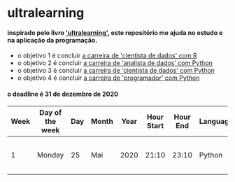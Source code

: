 # ultralearning

#### inspirado pelo livro ['ultralearning'](https://www.amazon.com.br/Ultralearning-Master-Outsmart-Competition-Accelerate/dp/006285268X), este repositório me ajuda no estudo e na aplicação da programação.     

- o objetivo 1 é concluir [a carreira de 'cientista de dados' com R](https://learn.datacamp.com/career-tracks/data-scientist-with-r)      
- o objetivo 2 é concluir [a carreira de 'analista de dados' com Python](https://learn.datacamp.com/career-tracks/data-analyst-with-python)       
- o objetivo 3 é concluir [a carreira de 'cientista de dados' com Python](https://learn.datacamp.com/career-tracks/data-scientist-with-python)        
- o objetivo 4 é concluir [a carreira de 'programador' com Python](https://learn.datacamp.com/career-tracks/python-programmer)        

#### o deadline é 31 de dezembro de 2020
  
| Week | Day of the week | Day | Month | Year | Hour Start | Hour End  | Language    |    Topic    | 
|------|-----------------|-----|-------|------|------------|-----------|-------------|-------------|
|  1   |      Monday     |  25 | Mai   | 2020 |    21:10   |   23:10   |    Python   |Introduction to Data Science in Python|    
